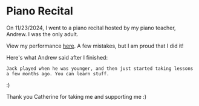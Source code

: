 # Piano Recital

On 11/23/2024, I went to a piano recital hosted by my piano teacher, Andrew. I was the only adult.

View my performance [here](IMG_6518.mp4). A few mistakes, but I am proud that I did it!

Here's what Andrew said after I finished:

    Jack played when he was younger, and then just started taking lessons a few months ago. You can learn stuff.

:)

Thank you Catherine for taking me and supporting me :)
